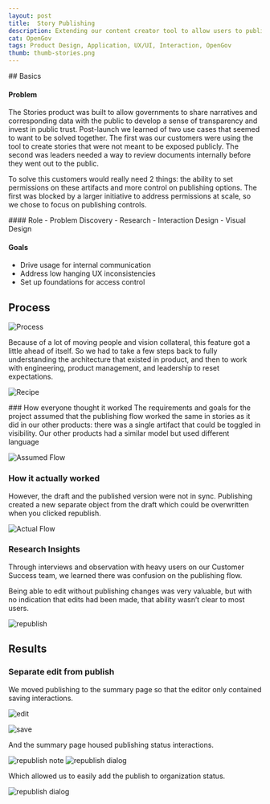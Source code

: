```yaml
---
layout: post
title:  Story Publishing
description: Extending our content creator tool to allow users to publish content internally to their organization.
cat: OpenGov
tags: Product Design, Application, UX/UI, Interaction, OpenGov
thumb: thumb-stories.png
---
```

<section  markdown="1">
## Basics
</section>

<section class="basics">
<div  markdown="1">

#### Problem
The Stories product was built to allow governments to share narratives and corresponding data with the public to develop a sense of transparency and invest in public trust. Post-launch we learned of two use cases that seemed to want to be solved together. The first was our customers were using the tool to create stories that were not meant to be exposed publicly. The second was leaders needed a way to review documents internally before they went out to the public.

To solve this customers would really need 2 things: the ability to set permissions on these artifacts and more control on publishing options. The first was blocked by a larger initiative to address permissions at scale, so we chose to focus on publishing controls.


</div>
<div markdown="1">
#### Role
- Problem Discovery
- Research
- Interaction Design
- Visual Design

#### Goals
- Drive usage for internal communication
- Address low hanging UX inconsistencies
- Set up foundations for access control
</div>
</section>


<section  markdown="1">

## Process
![Process](/assets/images/stories/process.png)

</section>

<section class="col-2" markdown="1">
<div  markdown="1">
Because of a lot of moving people and vision collateral, this feature got a little ahead of itself. So we had to take a few steps back to fully understanding the architecture that existed in product, and then to work with engineering, product management, and leadership to reset expectations.
</div>

![Recipe](/assets/images/stories/stories-recipe.png)

</section>


<section  markdown="1">
### How everyone thought it worked
The requirements and goals for the project assumed that the publishing flow worked the same in stories as it did in our other products: there was a single artifact that could be toggled in visibility. Our other products had a similar model but used different language

![Assumed Flow](/assets/images/stories/stories-assumed.png)

</section>

<section  markdown="1">

### How it actually worked
However, the draft and the published version were not in sync. Publishing created a new separate object from the draft which could be overwritten when you clicked republish.


![Actual Flow](/assets/images/stories/stories-actual.png)
</section>

<section  markdown="1">

### Research Insights

Through interviews and observation with heavy users on our Customer Success team, we learned there was confusion on the publishing flow.

Being able to edit without publishing changes was very valuable, but with no indication that edits had been made, that ability wasn’t clear to most users.

![republish](/assets/images/stories/stories-republish-flow.png)
</section>

<section  markdown="1">

## Results

### Separate edit from publish
We moved publishing to the summary page so that the editor only contained saving interactions.

![edit](/assets/images/stories/stories-results-edit.png)

![save](/assets/images/stories/stories-results-save.png)

</section>

<section  markdown="1">

And the summary page housed publishing status interactions.

![republish note](/assets/images/stories/stories-results-republish-note.png)
![republish dialog](/assets/images/stories/stories-results-republish-dialog.png)

</section>

<section  markdown="1">

Which allowed us to easily add the publish to organization status.

![republish dialog](/assets/images/thumbs/thumb-stories.png)

</section>
